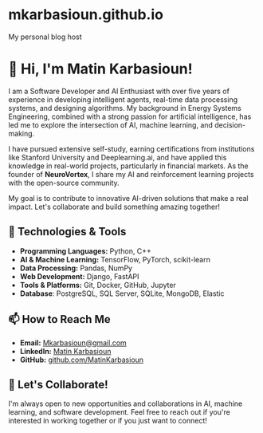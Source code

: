 # mkarbasioun.github.io
My personal blog host

# 👋 Hi, I'm Matin Karbasioun!

I am a Software Developer and AI Enthusiast with over five years of experience in developing intelligent agents, real-time data processing systems, and designing algorithms. My background in Energy Systems Engineering, combined with a strong passion for artificial intelligence, has led me to explore the intersection of AI, machine learning, and decision-making.

I have pursued extensive self-study, earning certifications from institutions like Stanford University and Deeplearning.ai, and have applied this knowledge in real-world projects, particularly in financial markets. As the founder of **NeuroVortex**, I share my AI and reinforcement learning projects with the open-source community.

My goal is to contribute to innovative AI-driven solutions that make a real impact. Let's collaborate and build something amazing together!

## 🔧 Technologies & Tools

- **Programming Languages:** Python, C++
- **AI & Machine Learning:** TensorFlow, PyTorch, scikit-learn
- **Data Processing:** Pandas, NumPy
- **Web Development:** Django, FastAPI
- **Tools & Platforms:** Git, Docker, GitHub, Jupyter
- **Database**: PostgreSQL, SQL Server, SQLite, MongoDB, Elastic

## 📫 How to Reach Me

- **Email:** [Mkarbasioun@gmail.com](mailto:Mkarbasioun@gmail.com)
- **LinkedIn:** [Matin Karbasioun](https://www.linkedin.com/in/mkarbasioun)
- **GitHub:** [github.com/MatinKarbasioun](https://github.com/MatinKarbasioun)

## 🚀 Let's Collaborate!

I'm always open to new opportunities and collaborations in AI, machine learning, and software development. Feel free to reach out if you're interested in working together or if you just want to connect!

